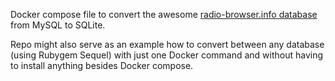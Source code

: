 Docker compose file to convert the awesome [radio-browser.info database](http://www.radio-browser.info/gui/#/) from MySQL to SQLite.

Repo might also serve as an example how to convert between any database (using Rubygem Sequel) 
with just one Docker command and without having to install anything besides Docker compose.
